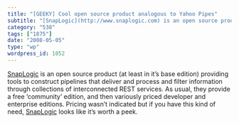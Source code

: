 ```yaml
---
title: "[GEEKY] Cool open source product analogous to Yahoo Pipes"
subtitle: "[SnapLogic](http://www.snaplogic.com) is an open source product (at least in it’s base edition) prov..."
category: "538"
tags: ["1875"]
date: "2008-05-05"
type: "wp"
wordpress_id: 1052
---
```

[SnapLogic](http://www.snaplogic.com) is an open source product (at least in it’s base edition) providing tools to construct pipelines that deliver and process and filter information through collections of interconnected REST services.
As usual, they provide a free ‘community’ edition, and then variously priced developer and enterprise editions. Pricing wasn’t indicated but if you have this kind of need, [SnapLogic](http://www.snaplogic.com) looks like it’s worth a peek.